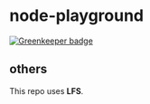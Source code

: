 # node-playground

[![Greenkeeper badge](https://badges.greenkeeper.io/jjangga0214/node-playground.svg)](https://greenkeeper.io/)

## others
This repo uses **LFS**.